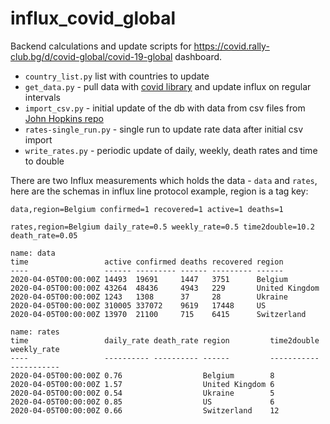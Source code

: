 # influx_covid_global

Backend calculations and update scripts for https://covid.rally-club.bg/d/covid-global/covid-19-global dashboard.

- `country_list.py` list with countries to update
- `get_data.py` - pull data with [covid library](https://pypi.org/project/covid/) and update influx on regular intervals
- `import_csv.py` - initial update of the db with data from csv files from [John Hopkins repo](https://github.com/CSSEGISandData/COVID-19)
- `rates-single_run.py` - single run to update rate data after initial csv import
- `write_rates.py` - periodic update of daily, weekly, death rates and time to double

There are two Influx measurements which holds the data - `data` and `rates`, here are the schemas in influx line protocol example, region is a tag key:

```data,region=Belgium confirmed=1 recovered=1 active=1 deaths=1 ```

```rates,region=Belgium daily_rate=0.5 weekly_rate=0.5 time2double=10.2 death_rate=0.05```

```
name: data
time                 active confirmed deaths recovered region
----                 ------ --------- ------ --------- ------
2020-04-05T00:00:00Z 14493  19691     1447   3751      Belgium
2020-04-05T00:00:00Z 43264  48436     4943   229       United Kingdom
2020-04-05T00:00:00Z 1243   1308      37     28        Ukraine
2020-04-05T00:00:00Z 310005 337072    9619   17448     US
2020-04-05T00:00:00Z 13970  21100     715    6415      Switzerland
```

```
name: rates
time                 daily_rate death_rate region         time2double weekly_rate
----                 ---------- ---------- ------         ----------- -----------
2020-04-05T00:00:00Z 0.76                  Belgium        8
2020-04-05T00:00:00Z 1.57                  United Kingdom 6
2020-04-05T00:00:00Z 0.54                  Ukraine        5
2020-04-05T00:00:00Z 0.85                  US             6
2020-04-05T00:00:00Z 0.66                  Switzerland    12
```